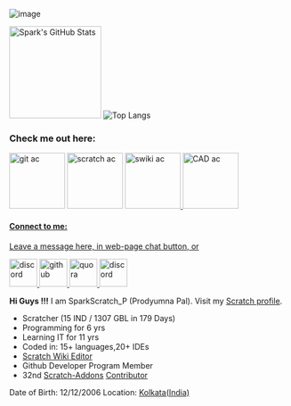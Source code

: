 ![image](https://user-images.githubusercontent.com/73777108/140055767-e8d85f38-3728-4988-a485-9cf28c19971e.png)

<img alt="Spark's GitHub Stats" src="https://github-readme-stats.vercel.app/api?username=SparkScratch-P&show_icons=true" height="165">
<img alt="Top Langs" src="https://github-readme-stats.vercel.app/api/top-langs/?username=SparkScratch-P&layout=compact">


### Check me out here:


<a href="https://github.com/SparkScratch-P"><img src="https://github.com/SparkScratch-P/sparkscratch-p.github.io/blob/main/github%20ac.png?raw=true" alt="git ac" width="100"/></a> <a href="https://scratch.mit.edu/users/SparkScratch_P/"> <img src="https://github.com/SparkScratch-P/sparkscratch-p.github.io/blob/main/scratch%20ac.png?raw=true" alt="scratch ac" width="100"/></a> <a href="https://en.scratch-wiki.info/wiki/User:SparkScratch_P"> <img src="https://github.com/SparkScratch-P/sparkscratch-p.github.io/blob/main/S%20Wiki%20ac.png?raw=true" alt="swiki ac" width="100"/> </a> <a href="https://www.tinkercad.com/users/0TMFbOW7Vt3?category=circuits&sort=likes&view_mode=default"> <img src="https://github.com/SparkScratch-P/sparkscratch-p.github.io/blob/main/download%20(1).png?raw=true" alt="CAD ac" width="100"/> 
 

#### Connect to me:

Leave a message here, in web-page chat button, or

<a href="https://discord.com/channels/844131858597806090">
         <img src="https://github.com/SparkScratch-P/sparkscratch-p.github.io/blob/main/nrjn3pq6vh1vuhpun1jj41sv9j-bb1d9dc3378f1d0824ba70b3800b392c.png?raw=true" alt="discord" width="50" />
      </a>
 <a href="https://github.com/SparkScratch-P/sparkscratch-p.github.io/issues/1">
         <img src="https://github.com/SparkScratch-P/sparkscratch-p.github.io/blob/main/github-logo-repository-computer-icons-github-4f62259da03e1590b862793c9af5b446.png?raw=true" alt="github" width="50" />
      </a>
<a href="https://www.quora.com/profile/SPARKScratch/questions">
         <img src="https://github.com/SparkScratch-P/sparkscratch-p.github.io/blob/main/computer-icons-quora-logo-clip-art-portable-network-graphics-social-media-9a9a77f8f615f10cdb25521f92c599d8.png?raw=true" alt="quora" width="50" />
      </a>
      <a href="https://in.pinterest.com/pin/918382548982499047">
         <img src="https://github.com/SparkScratch-P/sparkscratch-p.github.io/blob/main/computer-icons-quora-logo-social-network-pintrest-88eba86d239a9a6c0c042f7edaff0463.png?raw=true" alt="discord" width="50" />
      </a>

 **Hi Guys !!!** I am SparkScratch_P (Prodyumna Pal). Visit my [Scratch profile](https://scratch.mit.edu/users/SparkScratch_P/). 
* Scratcher (15 IND / 1307 GBL in 179 Days)
* Programming for 6 yrs 
* Learning IT for 11 yrs 
* Coded in: 15+ languages,20+ IDEs 
* [Scratch Wiki Editor](https://en.scratch-wiki.info/wiki/User:SparkScratch_P) 
* Github Developer Program Member
* 32nd [Scratch-Addons](https://scratchaddons.com/) [Contributor](https://scratchaddons.com/contributors)

 Date of Birth: 12/12/2006 
 Location: [Kolkata(India)](https://www.google.com/maps/place/Kolkata,+West+Bengal/@22.6750155,87.7677824,138082m/data=!3m2!1e3!4b1!4m5!3m4!1s0x39f882db4908f667:0x43e330e68f6c2cbc!8m2!3d22.572646!4d88.363895) 


